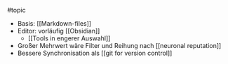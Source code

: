 #topic

- Basis: [[Markdown-files]] 
- Editor: vorläufig [[Obsidian]]
	- [[Tools in engerer Auswahl]]
- Großer Mehrwert wäre Filter und Reihung nach [[neuronal reputation]]
- Bessere Synchronisation als [[git for version control]]



